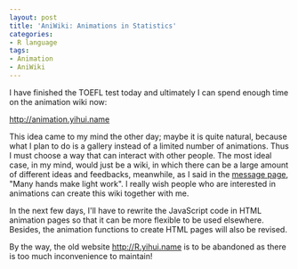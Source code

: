 ```yaml
---
layout: post
title: 'AniWiki: Animations in Statistics'
categories:
- R language
tags:
- Animation
- AniWiki
---
```


I have finished the TOEFL test today and ultimately I can spend enough time on the animation wiki now:

<http://animation.yihui.name>

This idea came to my mind the other day; maybe it is quite natural, because what I plan to do is a gallery instead of a limited number of animations. Thus I must choose a way that can interact with other people. The most ideal case, in my mind, would just be a wiki, in which there can be a large amount of different ideas and feedbacks, meanwhile, as I said in the [message page](http://animation.yihui.name/wiki:message), "Many hands make light work". I really wish people who are interested in animations can create this wiki together with me.

In the next few days, I'll have to rewrite the JavaScript code in HTML animation pages so that it can be more flexible to be used elsewhere. Besides, the animation functions to create HTML pages will also be revised.

By the way, the old website http://R.yihui.name is to be abandoned as there is too much inconvenience to maintain!

